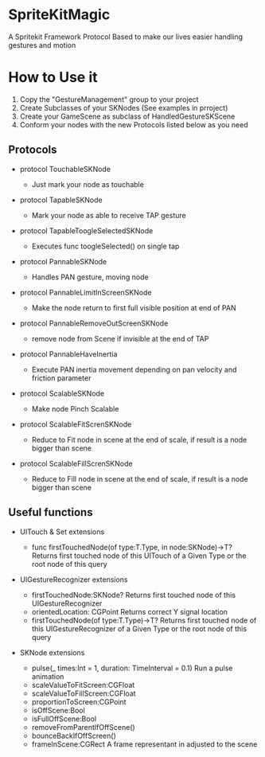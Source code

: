 # SpriteKitMagic
A Spritekit Framework Protocol Based to make our lives easier handling gestures and motion

# How to Use it
1. Copy the "GestureManagement" group to your project
2. Create Subclasses of your SKNodes (See examples in prroject)
3. Create your GameScene as subclass of HandledGestureSKScene
3. Conform your nodes with the new Protocols listed below as you need



## Protocols
- protocol TouchableSKNode
    - Just mark your node as touchable

- protocol TapableSKNode
    - Mark your node as able to receive TAP gesture
        
- protocol TapableToogleSelectedSKNode
    - Executes func toogleSelected() on single tap

- protocol PannableSKNode
    - Handles PAN gesture, moving node
        
- protocol PannableLimitInScreenSKNode
    - Make the node return to first full visible position at end of PAN
        
- protocol PannableRemoveOutScreenSKNode
    - remove node from Scene if invisible at the end of TAP
        
- protocol PannableHaveInertia
    - Execute PAN inertia movement depending on pan velocity and friction parameter

- protocol ScalableSKNode
    - Make node Pinch Scalable
    
- protocol ScalableFitScrenSKNode
    - Reduce to Fit node in scene at the end of scale, if result is a node bigger than scene
    
- protocol ScalableFillScrenSKNode
    - Reduce to Fill node in scene at the end of scale, if result is a node bigger than scene



## Useful functions
- UITouch & Set<UITouch> extensions
    - func firstTouchedNode<T>(of type:T.Type, in node:SKNode)->T?
	Returns first touched node of this UITouch of a Given Type or the root node of this query


- UIGestureRecognizer extensions
    - firstTouchedNode:SKNode?
	Returns first touched node of this UIGestureRecognizer
    - orientedLocation: CGPoint
    	Returns correct Y signal location
    - firstTouchedNode<T>(of type:T.Type)->T?
	Returns first touched node of this UIGestureRecognizer of a Given Type or the root node of this query
	
- SKNode extensions
    - pulse(_ times:Int = 1, duration: TimeInterval = 0.1)
    	Run a pulse animation
    - scaleValueToFitScreen:CGFloat
    - scaleValueToFillScreen:CGFloat
    - proportionToScreen:CGPoint
    - isOffScene:Bool
    - isFullOffScene:Bool
    - removeFromParentIfOffScene()
    - bounceBackIfOffScreen()
    - frameInScene:CGRect
    	A frame representant in adjusted to the scene

